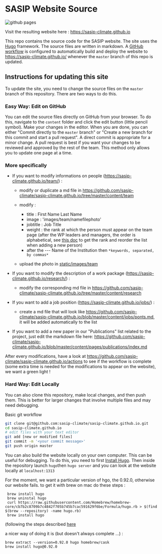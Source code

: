 # SASIP Website Source

![github pages](https://github.com/sasip-climate/sasip-climate.github.io/actions/workflows/build-and-deploy.yaml/badge.svg)


Visit the resulting website here : https://sasip-climate.github.io

This repo contains the source code for the SASIP website.
The site uses the [Hugo](https://gohugo.io/) framework.
The source files are written in markdown.
A [GitHub workflow](https://github.com/sasip-climate/sasip-climate.github.io/blob/master/.github/workflows/build-and-deploy.yaml) is configured to automatically build and deploy the website to <https://sasip-climate.github.io/> whenever the `master` branch of this repo is updated.

## Instructions for updating this site

To update the site, you need to change the source files on the `master` branch of this repository.
There are two ways to do this.

### Easy Way: Edit on GitHub

You can edit the source files directly on GitHub from your browser.
To do this, navigate to the `content` folder and click the edit button (little pencil symbol).
Make your changes in the editor.
When you are done, you can either "Commit directly to the `master` branch" or "Create a new branch for this commit and start a pull request".
A direct commit is appropriate for a minor change.
A pull request is best if you want your changes to be reviewed and approved by the rest of the team.
This method only allows you to update one page at a time.

### More specifically
 
- If you want to modify informations on people (https://sasip-climate.github.io/team/) :
  - modify or duplicate a md file in https://github.com/sasip-climate/sasip-climate.github.io/tree/master/content/team  
  - modify :
    - title : First Name Last Name
    - image : 'images/team/namefilephoto'
    - jobtitle : Job Title
    - weight : the rank at which the person must appear on the team page (after the WP leaders and managers, the order is alphabetical, see [this doc](https://docs.google.com/spreadsheets/d/1w82EaZQmBjFyVzfjqaY7-1bz1y92GWeop9Sr6i5NhjM/edit?usp=sharing) to get the rank and reorder the list when adding a new person)
    - after the --- Name of the Institution then ```*keywords, separated, by commas*```

  - upload the photo in [static/images/team](https://github.com/sasip-climate/sasip-climate.github.io/tree/master/static/images/team)

- If you want to modify the description of a work package (https://sasip-climate.github.io/research/) :
  - modify the corresponding md file in https://github.com/sasip-climate/sasip-climate.github.io/tree/master/content/research

- If you want to add a job position (https://sasip-climate.github.io/jobs/) :
  - create a md file that will look like https://github.com/sasip-climate/sasip-climate.github.io/blob/master/content/jobs/ponts.md, it will be added automatically to the list

- If you want to add a new paper in our "Publications" list related to the project, just edit the markdown file here: https://github.com/sasip-climate/sasip-climate.github.io/blob/master/content/pages/publications/index.md

After every modifications, have a look at https://github.com/sasip-climate/sasip-climate.github.io/actions to see if the workflow is complete (some extra time is needed for the modifications to appear on the website), we want a green light !


### Hard Way: Edit Locally

You can also clone this repository, make local changes, and then push them.
This is better for larger changes that involve multiple files and may need debugging.

Basic git workflow
```bash
git clone git@github.com:sasip-climate/sasip-climate.github.io.git
cd sasip-climate.github.io
# edit files with your text editor
git add [new or modified files]
git commit -m '<your commit message>'
git push origin master
```

You can also build the website locally on your own computer.
This can be useful for debugging.
To do this, you need to first [Install Hugo](https://gohugo.io/getting-started/quick-start/).
Then inside the repository launch ```hugo```then ```hugo server``` and you can look at the website locally at ```localhost:1313```

For the moment, we want a particular version of hgo, the 0.92.0, otherwise our website fails. to get it with brew on mac do these steps :

```
 brew install hugo
 brew uninstal hugo
 curl https://raw.githubusercontent.com/Homebrew/homebrew-core/cb7b2c8709b7c4842f705b745b7cac591629f6be/Formula/hugo.rb > $(find $(brew --repository) -name hugo.rb)
 brew install hugo
```

(following the steps described [here](https://remarkablemark.org/blog/2017/02/03/install-brew-package-version/)

a nicer way of doing it is (but doesn't always complete ...) :

```
brew extract --version=0.92.0 hugo homebrew/cask
brew install hugo@0.92.0
```
